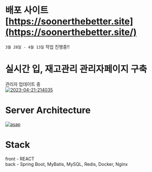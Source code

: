 # 배포 사이트  [https://soonerthebetter.site](https://soonerthebetter.site/)
```3월 28일 - 4월 13일``` 
작업 진행중!!

# 실시간 입, 재고관리 관리자페이지 구축
관리자 업데이트 중        
<a href="https://ibb.co/fFZf0G7"><img src="https://i.ibb.co/mTdkzF7/2023-04-21-214035.png" alt="2023-04-21-214035" border="0"></a>
 
# Server Architecture  
<a href="https://ibb.co/0q6038w"><img src="https://i.ibb.co/xhBnQP4/asap.png" alt="asap" border="0"></a>


# Stack  
front - REACT  
back - Spring Boot, MyBatis, MySQL, Redis, Docker, Nginx  
